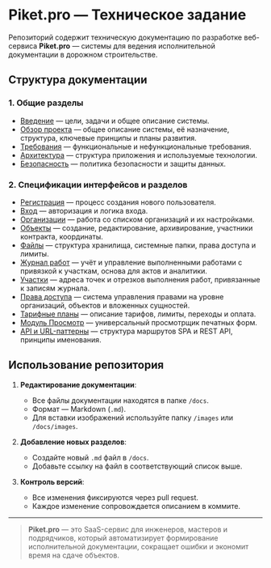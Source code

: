 # Piket.pro — Техническое задание

Репозиторий содержит техническую документацию по разработке веб-сервиса **Piket.pro** — системы для ведения исполнительной документации в дорожном строительстве.

## Структура документации

### 1. Общие разделы
- [Введение](docs/introduction.md) — цели, задачи и общее описание системы.
- [Обзор проекта](docs/overview.md) — общее описание системы, её назначение, структура, ключевые принципы и планы развития.
- [Требования](docs/requirements.md) — функциональные и нефункциональные требования.
- [Архитектура](docs/architecture.md) — структура приложения и используемые технологии.
- [Безопасность](docs/security.md) — политика безопасности и защиты данных.

### 2. Спецификации интерфейсов и разделов
- [Регистрация](docs/registration.md) — процесс создания нового пользователя.
- [Вход](docs/login.md) — авторизация и логика входа.
- [Организации](docs/orgs.md) — работа со списком организаций и их настройками.
- [Объекты](docs/objects.md) — создание, редактирование, архивирование, участники контракта, координаты.
- [Файлы](docs/files.md) — структура хранилища, системные папки, права доступа и лимиты.
- [Журнал работ](docs/works.md) — учёт и управление выполненными работами с привязкой к участкам, основа для актов и аналитики.
- [Участки](docs/areas.md) — адреса точек и отрезков выполнения работ, привязанные к записям журнала.
- [Права доступа](docs/access.md) — система управления правами на уровне организаций, объектов и вложенных сущностей.
- [Тарифные планы](docs/plans.md) — описание тарифов, лимиты, переходы и оплата.
- [Модуль Просмотр](docs/viewer.md) — универсальный просмотрщик печатных форм.
- [API и URL-паттерны](docs/api.md) — структура маршрутов SPA и REST API, принципы именования.

## Использование репозитория

1. **Редактирование документации**:
   - Все файлы документации находятся в папке `/docs`.
   - Формат — Markdown (`.md`).
   - Для вставки изображений используйте папку `/images` или `/docs/images`.

2. **Добавление новых разделов**:
   - Создайте новый `.md` файл в `/docs`.
   - Добавьте ссылку на файл в соответствующий список выше.

3. **Контроль версий**:
   - Все изменения фиксируются через pull request.
   - Каждое изменение сопровождается описанием в коммите.

---

> **Piket.pro** — это SaaS-сервис для инженеров, мастеров и подрядчиков, который автоматизирует формирование исполнительной документации, сокращает ошибки и экономит время на сдаче объектов.
